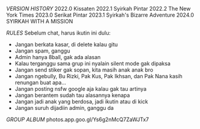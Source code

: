 *VERSION HISTORY*
2022.0  Kissaten
2022.1  Syirkah Pintar
2022.2  The New York Times
2023.0  Serikat Pintar
2023.1  Syirkah's Bizarre Adventure
2024.0  SYIRKAH WITH A MISSION

*RULES*
Sebelum chat, harus ikutin ini dulu:
- Jangan berkata kasar, di delete kalau gitu
- Jangan spam, ganggu
- Admin hanya 8ball, gak ada alasan
- Kalau terganggu sama grup ini nyalain silent mode gak dipaksa
- Jangan send stiker gak sopan, kita masih anak anak bro
- Jangan ngebully, Bu Rizki, Pak Kus, Pak Ikhsan, dan Pak Nana kasih renungan buat apa...
- Jangan posting nsfw google aja kalau gak tau artinya
- Jangan berantem sudah tau alasannya kenapa
- Jangan jadi anak yang berdosa, jadi ikutin atau di kick
- Jangan suruh dijadiin admin, ganggu da

*GROUP ALBUM*
photos.app.goo.gl/Ys6g2nMcQ7ZaWJTx7 